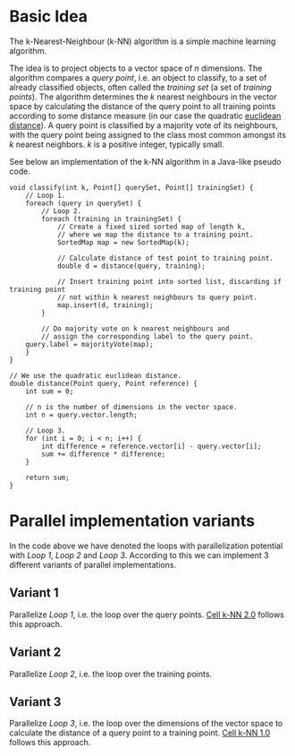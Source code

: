 # Basic Idea #

The k-Nearest-Neighbour (k-NN) algorithm is a simple machine learning algorithm.

The idea is to project objects to a vector space of _n_ dimensions. The algorithm compares a _query point_, i.e. an object to classify, to a set of already classified objects, often called the _training set_ (a set of _training points_). The algorithm determines the _k_ nearest neighbours in the vector space by calculating the distance of the query point to all training points according to some distance measure (in our case the quadratic [euclidean distance](http://en.wikipedia.org/wiki/Euclidean_distance)). A query point is classified by a majority vote of its neighbours, with the query point being assigned to the class most common amongst its _k_ nearest neighbors. _k_ is a positive integer, typically small.

See below an implementation of the k-NN algorithm in a Java-like pseudo code.

```
void classify(int k, Point[] querySet, Point[] trainingSet) {
    // Loop 1.
    foreach (query in querySet) {
        // Loop 2.
        foreach (training in trainingSet) {
            // Create a fixed sized sorted map of length k,
            // where we map the distance to a training point.
            SortedMap map = new SortedMap(k);
 
            // Calculate distance of test point to training point.
            double d = distance(query, training);
		
            // Insert training point into sorted list, discarding if training point
            // not within k nearest neighbours to query point.
            map.insert(d, training);
        }
  
        // Do majority vote on k nearest neighbours and
        // assign the corresponding label to the query point.
	query.label = majorityVote(map);
    }
}
 
// We use the quadratic euclidean distance.
double distance(Point query, Point reference) {
    int sum = 0;
 
    // n is the number of dimensions in the vector space.
    int n = query.vector.length;
 
    // Loop 3.
    for (int i = 0; i < n; i++) {
        int difference = reference.vector[i] - query.vector[i];
        sum += difference * difference;
    }
	
    return sum;
}
```

# Parallel implementation variants #

In the code above we have denoted the loops with parallelization potential with _Loop 1_, _Loop 2_ and _Loop 3_. According to this we can implement 3 different variants of parallel implementations.

## Variant 1 ##
Parallelize _Loop 1_, i.e. the loop over the query points. [Cell k-NN 2.0](CellKNNv2.md) follows this approach.

## Variant 2 ##
Parallelize _Loop 2_, i.e. the loop over the training points.

## Variant 3 ##
Parallelize _Loop 3_, i.e. the loop over the dimensions of the vector space to calculate the distance of a query point to a training point. [Cell k-NN 1.0](CellKNNv1.md) follows this approach.
